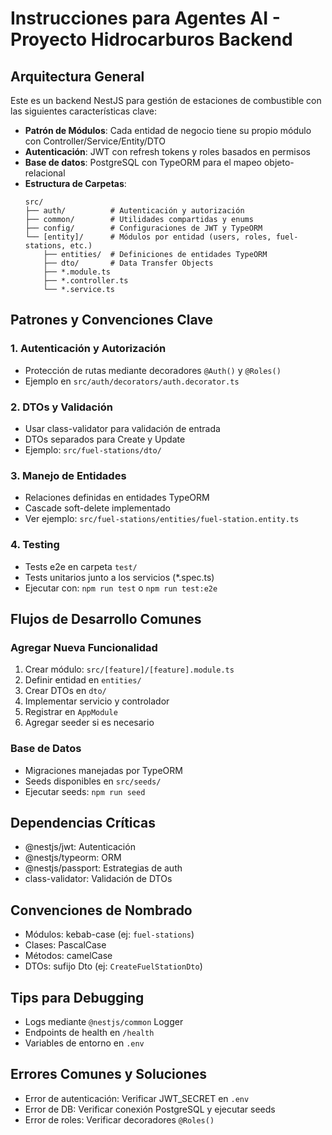# Instrucciones para Agentes AI - Proyecto Hidrocarburos Backend

## Arquitectura General

Este es un backend NestJS para gestión de estaciones de combustible con las siguientes características clave:

- **Patrón de Módulos**: Cada entidad de negocio tiene su propio módulo con Controller/Service/Entity/DTO
- **Autenticación**: JWT con refresh tokens y roles basados en permisos
- **Base de datos**: PostgreSQL con TypeORM para el mapeo objeto-relacional
- **Estructura de Carpetas**:
  ```
  src/
  ├── auth/          # Autenticación y autorización
  ├── common/        # Utilidades compartidas y enums
  ├── config/        # Configuraciones de JWT y TypeORM
  └── [entity]/      # Módulos por entidad (users, roles, fuel-stations, etc.)
      ├── entities/  # Definiciones de entidades TypeORM
      ├── dto/       # Data Transfer Objects
      ├── *.module.ts
      ├── *.controller.ts
      └── *.service.ts
  ```

## Patrones y Convenciones Clave

### 1. Autenticación y Autorización
- Protección de rutas mediante decoradores `@Auth()` y `@Roles()`
- Ejemplo en `src/auth/decorators/auth.decorator.ts`

### 2. DTOs y Validación
- Usar class-validator para validación de entrada
- DTOs separados para Create y Update
- Ejemplo: `src/fuel-stations/dto/`

### 3. Manejo de Entidades
- Relaciones definidas en entidades TypeORM
- Cascade soft-delete implementado
- Ver ejemplo: `src/fuel-stations/entities/fuel-station.entity.ts`

### 4. Testing
- Tests e2e en carpeta `test/`
- Tests unitarios junto a los servicios (*.spec.ts)
- Ejecutar con: `npm run test` o `npm run test:e2e`

## Flujos de Desarrollo Comunes

### Agregar Nueva Funcionalidad
1. Crear módulo: `src/[feature]/[feature].module.ts`
2. Definir entidad en `entities/`
3. Crear DTOs en `dto/`
4. Implementar servicio y controlador
5. Registrar en `AppModule`
6. Agregar seeder si es necesario

### Base de Datos
- Migraciones manejadas por TypeORM
- Seeds disponibles en `src/seeds/`
- Ejecutar seeds: `npm run seed`

## Dependencias Críticas
- @nestjs/jwt: Autenticación
- @nestjs/typeorm: ORM
- @nestjs/passport: Estrategias de auth
- class-validator: Validación de DTOs

## Convenciones de Nombrado
- Módulos: kebab-case (ej: `fuel-stations`)
- Clases: PascalCase
- Métodos: camelCase
- DTOs: sufijo Dto (ej: `CreateFuelStationDto`)

## Tips para Debugging
- Logs mediante `@nestjs/common` Logger
- Endpoints de health en `/health`
- Variables de entorno en `.env`

## Errores Comunes y Soluciones
- Error de autenticación: Verificar JWT_SECRET en `.env`
- Error de DB: Verificar conexión PostgreSQL y ejecutar seeds
- Error de roles: Verificar decoradores `@Roles()`
